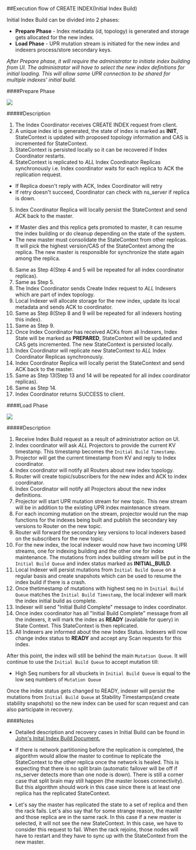 ##Execution flow of CREATE INDEX(Initial Index Build) 

Initial Index Build can be divided into 2 phases:
- **Prepare Phase** - Index metadata (id, topology) is generated and storage gets allocated for the new index.
- **Load Phase** - UPR mutation stream is initiated for the new index and indexers process/store secondary keys.

*After Prepare phase, it will require the administrator to initiate index building from UI.
The administrator will have to select the new index definitions for initial loading.
This will allow same UPR connection to be shared for multiple indexes' initial build.*

####Prepare Phase

![](https://rawgithub.com/deepkaran/sandbox/master/indexing/images/InitialBuild_Load.svg)

#####Description


1. The Index Coordinator receives CREATE INDEX request from client.
2. A unique index id is generated, the state of index is marked as **INIT**, StateContext is updated with proposed topology information and CAS is incremented for StateContext.
3. StateContext is persisted locally so it can be recovered if Index Coordinator restarts.
4. StateContext is replicated to *ALL* Index Coordinator Replicas synchronously i.e. Index coordinator waits for each replica to ACK the replication request.
  -  If Replica doesn't reply with ACK, Index Coordinator will retry
  -  If retry doesn't succeed, Coordinator can check with ns_server if replica is down.
5. Index Coordinator Replica will locally persist the StateContext and send ACK back to the master. 
  - If Master dies and this replica gets promoted to master, it can resume the index building or do cleanup depending on the state of the system.
  - The new master must consolidate the StateContext from other replicas. It will pick the highest version/CAS of the StateContext among the replica. The new master is responsible for synchronize the state again among the replica.
6. Same as Step 4(Step 4 and 5 will be repeated for all index coordinator replicas).
7. Same as Step 5.
8. The Index Coordinator sends Create Index request to *ALL* Indexers which are part of index topology. 
9. Local Indexer will allocate storage for the new index, update its local metadata and sends ACK to coordinator.
10. Same as Step 8(Step 8 and 9 will be repeated for all indexers hosting this index).
11. Same as Step 9.
12. Once Index Coordinator has received ACKs from all Indexers, Index State will be marked as **PREPARED**, StateContext will be updated and CAS gets incremented. The new StateContext is persisted locally.
13. Index Coordinator will replicate new StateContext to *ALL* Index Coordinator Replicas synchronously.
14. Index Coordinator Replica will locally perist the StateContext and send ACK back to the master.
15. Same as Step 13(Step 13 and 14 will be repeated for all index coordinator replicas).
16. Same as Step 14.
17. Index Coordinator returns SUCCESS to client.


####Load Phase

![](https://rawgithub.com/deepkaran/sandbox/master/indexing/images/InitialBuild_Load.svg)

#####Description

1. Receive Index Build request as a result of administrator action on UI.
2. Index coordinator will ask *ALL* Projectors to provide the current KV timestamp. This timestamp becomes the `Initial Build Timestamp`.
3. Projector will get the current timestamp from KV and reply to Index coordinator.
4. Index coordinator will notify all Routers about new index topology. 
5. Router will create topic/subscribers for the new index and ACK to index coordinator.
6. Index Coordinator will notify all Projectors about the new index definitions. 
7. Projector will start UPR mutation stream for new topic. This new stream will be in addition to the existing UPR index maintenance stream.
8. For each incoming mutation on the stream, projector would run the map functions for the indexes being built and publish the secondary key versions to Router on the new topic.
9. Router will forward the secondary key versions to local indexers based on the subscribers for the new topic.
10. For the new index, the local indexer would now have two incoming UPR streams, one for indexing building and the other one for index maintenance. The mutations from index building stream will be put in the `Initial Build Queue` and index status marked as **INITIAL_BUILD**.
11. Local Indexer will persist mutations from `Initial Build Queue` on a regular basis and create snapshots which can be used to resume the index build if there is a crash.
12. Once thetimestamp of mutations with highest seq no in `Initial Build Queue` matches the `Initial Build Timestamp`, the local indexer will mark the index initial build as complete.
13. Indexer will send "Initial Build Complete" message to index coordinator.
14. Once index coordinator has all "Initial Build Complete" message from all the indexers, it will mark the index as **READY** (available for query) in State Context. This StateContext is then replicated.
15. All Indexers are informed about the new Index Status. Indexers will now change index status to **READY** and accept any Scan requests for this index.


After this point, the index will still be behind the main `Mutation Queue`. It will continue to use the `Initial Build Queue` to accept mutation till:
- High Seq numbers for all vbuckets in `Initial Build Queue` is equal to the low seq numbers of `Mutation Queue` 

Once the index status gets changed to READY, indexer will persist the mutations from `Initial Build Queue` at Stability Timestamps(and create stability snapshots) so the new index can be used for scan request and can also participate in recovery.  

####Notes

- Detailed description and recovery cases in Initial Build can be found in [John's Inital Index Build Document.](https://docs.google.com/document/d/18B_PtgpbI413NcVUjyN0PmfRIwX2umYnr4Tp1L4PX1w/edit)

- If there is network partitioning before the replication is completed,
the algorithm would allow the master to continue to replicate the
StateContext to the other replica once the network is healed.  This is
expecting that there is no split brain (automatic failover will be off if
ns_server detects more than one node is down).  There is still a corner
case that split brain may still happen (the master looses connectivity).
But this algorithm should work in this case since there is at least one
replica has the replicated StateContext.

- Let's say the master has replicated the state to a set of replica and
then the rack fails.  Let's also say that for some strange reason, the
master and those replica are in the same rack.  In this case if a
new master is selected, it will not see the new StateContext.   In this
case, we have to consider this request to fail.  When the rack rejoins,
those nodes will have to restart and they have to sync up with the
StateContext from the new master.
